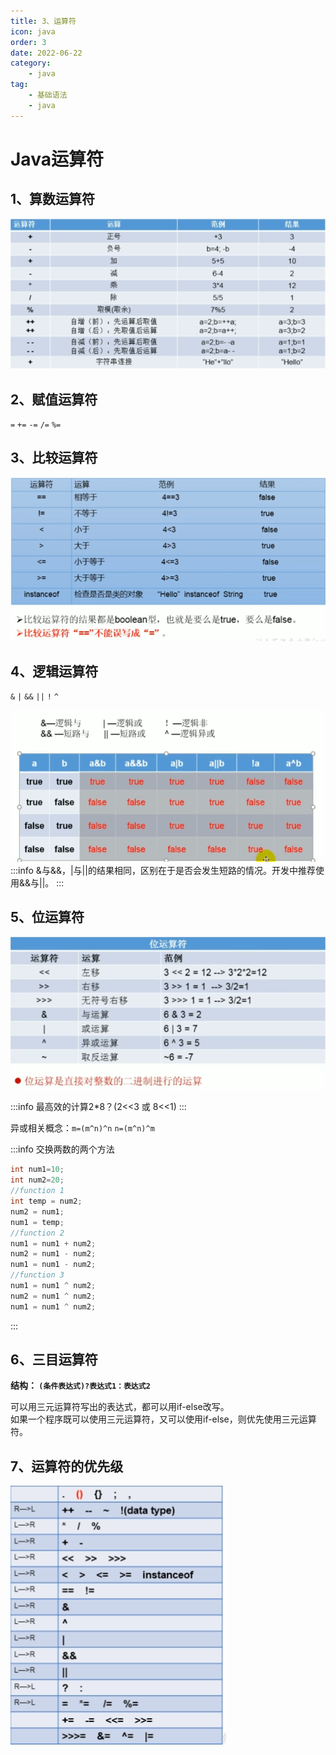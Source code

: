 ```yaml
---
title: 3、运算符
icon: java
order: 3
date: 2022-06-22
category: 
    - java
tag: 
    - 基础语法
    - java
---
```

# Java运算符

## 1、算数运算符

![image-20220624102733667](https://raw.githubusercontent.com/T4mako/ImageBed/main/image-20220624102733667.png)

## 2、赋值运算符

`=` `+=` `-=` `/=` `%=`

## 3、比较运算符

![image-20220624104752560](https://raw.githubusercontent.com/T4mako/ImageBed/main/image-20220624104752560.png)

## 4、逻辑运算符

`&` `|` `&&` `||` `!` `^`

![image-20220624141629874](https://raw.githubusercontent.com/T4mako/ImageBed/main/image-20220624141629874.png)
:::info
&与&&，|与||的结果相同，区别在于是否会发生短路的情况。开发中推荐使用&&与||。
:::

## 5、位运算符

![image-20220624143910360](https://raw.githubusercontent.com/T4mako/ImageBed/main/image-20220624143910360.png)

:::info
最高效的计算2\*8？(2<<3 或 8<<1)
:::

异或相关概念：`m=(m^n)^n`	`n=(m^n)^m`

:::info
交换两数的两个方法
```java
int num1=10;
int num2=20;
//function 1
int temp = num2;
num2 = num1;
num1 = temp;
//function 2
num1 = num1 + num2;
num2 = num1 - num2;
num1 = num1 - num2;
//function 3
num1 = num1 ^ num2;
num2 = num1 ^ num2;
num1 = num1 ^ num2;
```
:::

## 6、三目运算符

**结构： `(条件表达式)?表达式1：表达式2`**

可以用三元运算符写出的表达式，都可以用if-else改写。  
如果一个程序既可以使用三元运算符，又可以使用if-else，则优先使用三元运算符。

## 7、运算符的优先级

![image-20220624154554753](https://raw.githubusercontent.com/T4mako/ImageBed/main/image-20220624154554753.png)